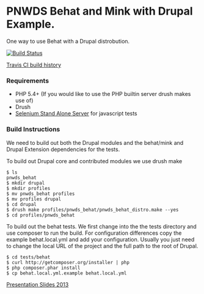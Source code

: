 # PNWDS Behat and Mink with Drupal Example.

One way to use Behat with a Drupal distrobution.

[![Build Status](https://travis-ci.org/affinitybridge/pnwds_behat.png)](https://travis-ci.org/affinitybridge/pnwds_behat)

[Travis CI build history](https://travis-ci.org/affinitybridge/pnwds_behat/builds)

### Requirements
* PHP 5.4+ (If you would like to use the PHP builtin server drush makes use of)
* Drush
* [Selenium Stand Alone Server](http://docs.seleniumhq.org/download/) for javascript tests

### Build Instructions

We need to build out both the Drupal modules and the behat/mink and Drupal Extension dependencies for the tests.

To build out Drupal core and contributed modules we use drush make

```
$ ls
pnwds_behat
$ mkdir drupal
$ mkdir profiles
$ mv pnwds_behat profiles
$ mv profiles drupal
$ cd drupal
$ drush make profiles/pnwds_behat/pnwds_behat_distro.make --yes
$ cd profiles/pnwds_behat
````

To build out the behat tests. We first change into the the tests directory and use composer to run the build. For configuration differences copy the example behat.local.yml and add your configuration. Usually you just need to change the local URL of the project and the full path to the root of Drupal.

```
$ cd tests/behat
$ curl http://getcomposer.org/installer | php
$ php composer.phar install
$ cp behat.local.yml.example behat.local.yml
```

[Presentation Slides 2013](https://docs.google.com/presentation/d/1NWW8-mQcJUXkuzFiutCypHtAo7LpKMmpYIJW_sFU8p8/edit?usp=sharing)